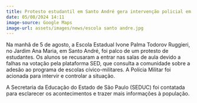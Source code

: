 ```yaml
---
title: Protesto estudantil em Santo André gera intervenção policial em escola
date: 05/08/2024 14:11
image-source: Google Maps
image-url: assets/images/news/escola santo andre.jpg
---
```


Na manhã de 5 de agosto, a Escola Estadual Ivone Palma Todorov Ruggieri, no Jardim Ana Maria, em Santo André, foi palco de um protesto de estudantes. Os alunos se recusaram a entrar nas salas de aula devido a falhas na votação pela plataforma SED, que consulta a comunidade sobre a adesão ao programa de escolas cívico-militares. A Polícia Militar foi acionada para intervir e controlar a situação.

A Secretaria da Educação do Estado de São Paulo (SEDUC) foi contatada para esclarecer os acontecimentos e trazer mais informações à população.